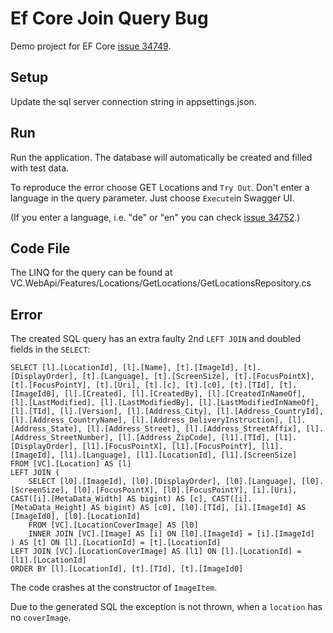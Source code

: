 # Ef Core Join Query Bug
Demo project for EF Core [issue 34749](https://github.com/dotnet/efcore/issues/34749).

## Setup 
Update the sql server connection string in appsettings.json.

## Run
Run the application. The database will automatically be created and filled with test data.

To reproduce the error choose GET Locations and `Try Out`. Don't enter a language in the query parameter. Just choose `Execute`in Swagger UI.

(If you enter a language, i.e. "de" or "en" you can check [issue 34752](https://github.com/dotnet/efcore/issues/34751).)

## Code File

The LINQ for the query can be found at VC.WebApi/Features/Locations/GetLocations/GetLocationsRepository.cs

## Error
The created SQL query has an extra faulty 2nd `LEFT JOIN` and doubled fields in the `SELECT`:

```
SELECT [l].[LocationId], [l].[Name], [t].[ImageId], [t].[DisplayOrder], [t].[Language], [t].[ScreenSize], [t].[FocusPointX], [t].[FocusPointY], [t].[Uri], [t].[c], [t].[c0], [t].[TId], [t].[ImageId0], [l].[Created], [l].[CreatedBy], [l].[CreatedInNameOf], [l].[LastModified], [l].[LastModifiedBy], [l].[LastModifiedInNameOf], [l].[TId], [l].[Version], [l].[Address_City], [l].[Address_CountryId], [l].[Address_CountryName], [l].[Address_DeliveryInstruction], [l].[Address_State], [l].[Address_Street], [l].[Address_StreetAffix], [l].[Address_StreetNumber], [l].[Address_ZipCode], [l1].[TId], [l1].[DisplayOrder], [l1].[FocusPointX], [l1].[FocusPointY], [l1].[ImageId], [l1].[Language], [l1].[LocationId], [l1].[ScreenSize]
FROM [VC].[Location] AS [l]
LEFT JOIN (
    SELECT [l0].[ImageId], [l0].[DisplayOrder], [l0].[Language], [l0].[ScreenSize], [l0].[FocusPointX], [l0].[FocusPointY], [i].[Uri], CAST([i].[MetaData_Width] AS bigint) AS [c], CAST([i].[MetaData_Height] AS bigint) AS [c0], [l0].[TId], [i].[ImageId] AS [ImageId0], [l0].[LocationId]
    FROM [VC].[LocationCoverImage] AS [l0]
    INNER JOIN [VC].[Image] AS [i] ON [l0].[ImageId] = [i].[ImageId]
) AS [t] ON [l].[LocationId] = [t].[LocationId]
LEFT JOIN [VC].[LocationCoverImage] AS [l1] ON [l].[LocationId] = [l1].[LocationId]
ORDER BY [l].[LocationId], [t].[TId], [t].[ImageId0]
```

The code crashes at the constructor of `ImageItem`.

Due to the generated SQL the exception is not thrown, when a `location` has no `coverImage`.



